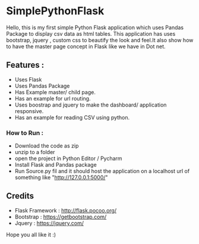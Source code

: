 # SimplePythonFlask
Hello, this is my first simple Python Flask application which uses Pandas Package to display csv data as html tables. This application has uses bootstrap, jquery , custom
css to beautify the look and feel.It also show how to have the master page concept in Flask like we have in Dot net.

## Features :
*	Uses Flask
*	Uses Pandas Package
*	Has Example master/ child page.
*	Has an example for url routing.
*	Uses boostrap and jquery to make the dashboard/ application responsive.
*	Has an example for reading CSV using python.

### How to Run :
*	Download the code as zip
* 	unzip to a folder
*	open the project in Python Editor / Pycharm
*	Install Flask and Pandas package
*	Run Source.py fil and it should host the application on a localhost url of something like "http://127.0.0.1:5000/" 


## Credits 
*	Flask Framework		: 	http://flask.pocoo.org/
*	Bootstrap			: 	https://getbootstrap.com/
*	Jquery				:	https://jquery.com/

Hope you all like it :)